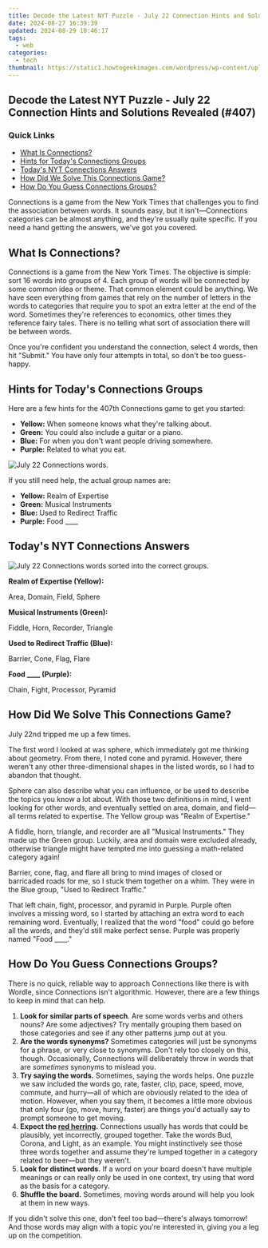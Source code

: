 ```yaml
---
title: Decode the Latest NYT Puzzle - July 22 Connection Hints and Solutions Revealed (#407)
date: 2024-08-27 16:39:39
updated: 2024-08-29 10:46:17
tags:
  - web
categories:
  - tech
thumbnail: https://static1.howtogeekimages.com/wordpress/wp-content/uploads/2024/03/connections.jpg
---
```


## Decode the Latest NYT Puzzle - July 22 Connection Hints and Solutions Revealed (#407)

### Quick Links

* [What Is Connections?](https://facebook-video-content.techidaily.com/2024-approved-deciphering-instagram-video-glitches-and-finding-silence-free-viewing/)
* [Hints for Today's Connections Groups](https://video-capture.techidaily.com/from-novice-to-pro-your-complete-screencast-journey/)
* [Today's NYT Connections Answers](https://visual-screen-recording.techidaily.com/realtime-replay-recorder/)
* [How Did We Solve This Connections Game?](https://youtube-webster.techidaily.com/approved-creating-dynamic-content-with-youtube-playlist-embedding/)
* [How Do You Guess Connections Groups?](https://technical-tips.techidaily.com/insightful-guide-decoding-what-it-means-to-assign-a-tag-to-an-item-or-person/)

 Connections is a game from the New York Times that challenges you to find the association between words. It sounds easy, but it isn't—Connections categories can be almost anything, and they're usually quite specific. If you need a hand getting the answers, we've got you covered.

##  What Is Connections?

 Connections is a game from the New York Times. The objective is simple: sort 16 words into groups of 4\. Each group of words will be connected by some common idea or theme. That common element could be anything. We have seen everything from games that rely on the number of letters in the words to categories that require you to spot an extra letter at the end of the word. Sometimes they're references to economics, other times they reference fairy tales. There is no telling what sort of association there will be between words.

 Once you're confident you understand the connection, select 4 words, then hit "Submit." You have only four attempts in total, so don't be too guess-happy.

##  Hints for Today's Connections Groups

 Here are a few hints for the 407th Connections game to get you started:

* **Yellow:** When someone knows what they're talking about.
* **Green:** You could also include a guitar or a piano.
* **Blue:** For when you don't want people driving somewhere.
* **Purple:** Related to what you eat.

![July 22 Connections words.](https://static1.howtogeekimages.com/wordpress/wp-content/uploads/2024/07/july-22-connections.png) 

 If you still need help, the actual group names are:

* **Yellow:** Realm of Expertise
* **Green:** Musical Instruments
* **Blue:** Used to Redirect Traffic
* **Purple:** Food \_\_\_\_

##  Today's NYT Connections Answers

![July 22 Connections words sorted into the correct groups.](https://static1.howtogeekimages.com/wordpress/wp-content/uploads/2024/07/july-22-connections-filled.png) 

**Realm of Expertise (Yellow):** 

 Area, Domain, Field, Sphere

**Musical Instruments (Green):** 

 Fiddle, Horn, Recorder, Triangle

**Used to Redirect Traffic (Blue):** 

 Barrier, Cone, Flag, Flare

**Food \_\_\_\_ (Purple):** 

 Chain, Fight, Processor, Pyramid

##  How Did We Solve This Connections Game?

 July 22nd tripped me up a few times. 

 The first word I looked at was sphere, which immediately got me thinking about geometry. From there, I noted cone and pyramid. However, there weren't any other three-dimensional shapes in the listed words, so I had to abandon that thought. 

 Sphere can also describe what you can influence, or be used to describe the topics you know a lot about. With those two definitions in mind, I went looking for other words, and eventually settled on area, domain, and field—all terms related to expertise. The Yellow group was "Realm of Expertise."

 A fiddle, horn, triangle, and recorder are all "Musical Instruments." They made up the Green group. Luckily, area and domain were excluded already, otherwise triangle might have tempted me into guessing a math-related category again! 

 Barrier, cone, flag, and flare all bring to mind images of closed or barricaded roads for me, so I stuck them together on a whim. They were in the Blue group, "Used to Redirect Traffic." 

 That left chain, fight, processor, and pyramid in Purple. Purple often involves a missing word, so I started by attaching an extra word to each remaining word. Eventually, I realized that the word "food" could go before all the words, and they'd still make perfect sense. Purple was properly named "Food \_\_\_\_." 

##  How Do You Guess Connections Groups?

 There is no quick, reliable way to approach Connections like there is with Wordle, since Connections isn't algorithmic. However, there are a few things to keep in mind that can help.

1. **Look for similar parts of speech**. Are some words verbs and others nouns? Are some adjectives? Try mentally grouping them based on those categories and see if any other patterns jump out at you.
2. **Are the words synonyms?** Sometimes categories will just be synonyms for a phrase, or very close to synonyms. Don't rely too closely on this, though. Occasionally, Connections will deliberately throw in words that are _sometimes_ synonyms to mislead you.
3. **Try saying the words.** Sometimes, saying the words helps. One puzzle we saw included the words go, rate, faster, clip, pace, speed, move, commute, and hurry—all of which are obviously related to the idea of motion. However, when you say them, it becomes a little more obvious that only four (go, move, hurry, faster) are things you'd actually say to prompt someone to get moving.
4. **Expect the [red herring](https://www.merriam-webster.com/dictionary/red%20herring).** Connections usually has words that could be plausibly, yet incorrectly, grouped together. Take the words Bud, Corona, and Light, as an example. You might instinctively see those three words together and assume they're lumped together in a category related to beer—but they weren't.
5. **Look for distinct words.** If a word on your board doesn't have multiple meanings or can really only be used in one context, try using that word as the basis for a category.
6. **Shuffle the board.** Sometimes, moving words around will help you look at them in new ways.

 If you didn't solve this one, don't feel too bad—there's always tomorrow! And those words may align with a topic you're interested in, giving you a leg up on the competition.

<ins class="adsbygoogle"
     style="display:block"
     data-ad-format="autorelaxed"
     data-ad-client="ca-pub-7571918770474297"
     data-ad-slot="1223367746"></ins>



<ins class="adsbygoogle"
     style="display:block"
     data-ad-client="ca-pub-7571918770474297"
     data-ad-slot="8358498916"
     data-ad-format="auto"
     data-full-width-responsive="true"></ins>
